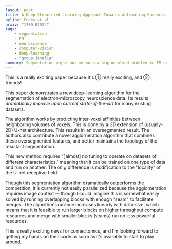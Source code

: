 ```yaml
---
layout: post
title: A Deep Structured Learning Approach Towards Automating Connectome Reconstruction from 3D Electron Micrographs
byline: Funke et al
arxiv: "1709.02974"
tags:
    - segmentation
    - EM
    - neuroscience
    - computer-vision
    - deep-learning
    - "group:janelia"
summary: Segmentation might not be such a big unsolved problem in EM neuroscience connectomics after all.
---
```


This is a really exciting paper because it's ① really exciting, and ② friends!

This paper demonstrates a new deep-learning algorithm for the segmentation of electron-microscopy neuroscience data. Its results _dramatically improve upon current state-of-the-art_ for many existing datasets.

The algorithm works by predicting inter-voxel affinities between neighboring volumes of voxels. This is done by a 3D extension of (usually-2D) U-net architecture. This results in an oversegmented result. The authors also contribute a novel agglomeration algorithm that combines these oversegmented features, and better maintains the topology of the resultant segmentation.

This new method requires "[almost] no tuning to operate on datasets of different characteristics," meaning that it can be trained on one type of data and run on another. The only difference is modification to the "locality" of the U-net receptive field.

Though this segmentation algorithm dramatically outperforms the competition, it is currently not easily parallelized because the agglomeration requires image context — though I could imagine this is somewhat easily solved by running overlapping blocks with enough "seam" to facilitate merges. The algorithm's runtime increases linearly with data-size, which means that it is feasible to run larger blocks on higher throughput compute resources and merge with smaller blocks (seams) run on less powerful resources.

This is really exciting news for connectomics, and I'm looking forward to getting my hands on their code as soon as it's available to start to play around.
